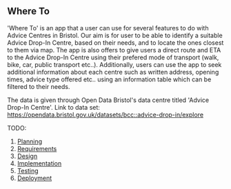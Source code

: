 ## Where To

'Where To' is an app  that a user can use for several features to do with Advice Centres in Bristol. Our aim is for user to be able to identify a suitable Advice Drop-In Centre, based on their needs, and to locate the ones closest to them via map. The app is also offers to give users a direct route and ETA to the Advice Drop-In Centre using their prefered mode of transport (walk, bike, car, public transport etc..). Additionally, users can use the app to seek additional information about each centre such as written address, opening times, advice type offered etc.. using an information table which can be filtered to their needs. 

The data is given through Open Data Bristol's data centre titled 'Advice Drop-In Centre'. 
Link to data set: https://opendata.bristol.gov.uk/datasets/bcc::advice-drop-in/explore


TODO: 

1. [Planning](docs/planning.md)
2. [Requirements](docs/requirements.md)
3. [Design](docs/design.md)
4. [Implementation](docs/implementation.md)
5. [Testing](docs/testing.md)
6. [Deployment](docs/deployment.md)
